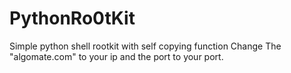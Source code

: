 # PythonRo0tKit
Simple python shell rootkit with self copying function
Change The "algomate.com" to your ip and the port to your port.
